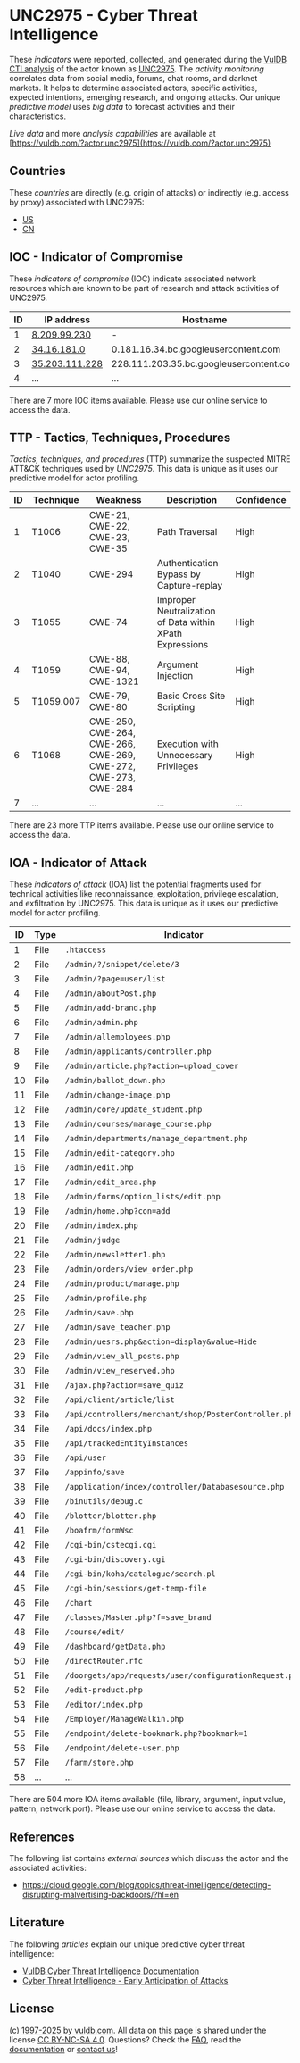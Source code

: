 # UNC2975 - Cyber Threat Intelligence

These _indicators_ were reported, collected, and generated during the [VulDB CTI analysis](https://vuldb.com/?kb.cti) of the actor known as [UNC2975](https://vuldb.com/?actor.unc2975). The _activity monitoring_ correlates data from social media, forums, chat rooms, and darknet markets. It helps to determine associated actors, specific activities, expected intentions, emerging research, and ongoing attacks. Our unique _predictive model_ uses _big data_ to forecast activities and their characteristics.

_Live data_ and more _analysis capabilities_ are available at [https://vuldb.com/?actor.unc2975](https://vuldb.com/?actor.unc2975)

## Countries

These _countries_ are directly (e.g. origin of attacks) or indirectly (e.g. access by proxy) associated with UNC2975:

* [US](https://vuldb.com/?country.us)
* [CN](https://vuldb.com/?country.cn)

## IOC - Indicator of Compromise

These _indicators of compromise_ (IOC) indicate associated network resources which are known to be part of research and attack activities of UNC2975.

ID | IP address | Hostname | Campaign | Confidence
-- | ---------- | -------- | -------- | ----------
1 | [8.209.99.230](https://vuldb.com/?ip.8.209.99.230) | - | - | High
2 | [34.16.181.0](https://vuldb.com/?ip.34.16.181.0) | 0.181.16.34.bc.googleusercontent.com | - | Medium
3 | [35.203.111.228](https://vuldb.com/?ip.35.203.111.228) | 228.111.203.35.bc.googleusercontent.com | - | Medium
4 | ... | ... | ... | ...

There are 7 more IOC items available. Please use our online service to access the data.

## TTP - Tactics, Techniques, Procedures

_Tactics, techniques, and procedures_ (TTP) summarize the suspected MITRE ATT&CK techniques used by _UNC2975_. This data is unique as it uses our predictive model for actor profiling.

ID | Technique | Weakness | Description | Confidence
-- | --------- | -------- | ----------- | ----------
1 | T1006 | CWE-21, CWE-22, CWE-23, CWE-35 | Path Traversal | High
2 | T1040 | CWE-294 | Authentication Bypass by Capture-replay | High
3 | T1055 | CWE-74 | Improper Neutralization of Data within XPath Expressions | High
4 | T1059 | CWE-88, CWE-94, CWE-1321 | Argument Injection | High
5 | T1059.007 | CWE-79, CWE-80 | Basic Cross Site Scripting | High
6 | T1068 | CWE-250, CWE-264, CWE-266, CWE-269, CWE-272, CWE-273, CWE-284 | Execution with Unnecessary Privileges | High
7 | ... | ... | ... | ...

There are 23 more TTP items available. Please use our online service to access the data.

## IOA - Indicator of Attack

These _indicators of attack_ (IOA) list the potential fragments used for technical activities like reconnaissance, exploitation, privilege escalation, and exfiltration by UNC2975. This data is unique as it uses our predictive model for actor profiling.

ID | Type | Indicator | Confidence
-- | ---- | --------- | ----------
1 | File | `.htaccess` | Medium
2 | File | `/admin/?/snippet/delete/3` | High
3 | File | `/admin/?page=user/list` | High
4 | File | `/admin/aboutPost.php` | High
5 | File | `/admin/add-brand.php` | High
6 | File | `/admin/admin.php` | High
7 | File | `/admin/allemployees.php` | High
8 | File | `/admin/applicants/controller.php` | High
9 | File | `/admin/article.php?action=upload_cover` | High
10 | File | `/admin/ballot_down.php` | High
11 | File | `/admin/change-image.php` | High
12 | File | `/admin/core/update_student.php` | High
13 | File | `/admin/courses/manage_course.php` | High
14 | File | `/admin/departments/manage_department.php` | High
15 | File | `/admin/edit-category.php` | High
16 | File | `/admin/edit.php` | High
17 | File | `/admin/edit_area.php` | High
18 | File | `/admin/forms/option_lists/edit.php` | High
19 | File | `/admin/home.php?con=add` | High
20 | File | `/admin/index.php` | High
21 | File | `/admin/judge` | Medium
22 | File | `/admin/newsletter1.php` | High
23 | File | `/admin/orders/view_order.php` | High
24 | File | `/admin/product/manage.php` | High
25 | File | `/admin/profile.php` | High
26 | File | `/admin/save.php` | High
27 | File | `/admin/save_teacher.php` | High
28 | File | `/admin/uesrs.php&action=display&value=Hide` | High
29 | File | `/admin/view_all_posts.php` | High
30 | File | `/admin/view_reserved.php` | High
31 | File | `/ajax.php?action=save_quiz` | High
32 | File | `/api/client/article/list` | High
33 | File | `/api/controllers/merchant/shop/PosterController.php` | High
34 | File | `/api/docs/index.php` | High
35 | File | `/api/trackedEntityInstances` | High
36 | File | `/api/user` | Medium
37 | File | `/appinfo/save` | High
38 | File | `/application/index/controller/Databasesource.php` | High
39 | File | `/binutils/debug.c` | High
40 | File | `/blotter/blotter.php` | High
41 | File | `/boafrm/formWsc` | High
42 | File | `/cgi-bin/cstecgi.cgi` | High
43 | File | `/cgi-bin/discovery.cgi` | High
44 | File | `/cgi-bin/koha/catalogue/search.pl` | High
45 | File | `/cgi-bin/sessions/get-temp-file` | High
46 | File | `/chart` | Low
47 | File | `/classes/Master.php?f=save_brand` | High
48 | File | `/course/edit/` | High
49 | File | `/dashboard/getData.php` | High
50 | File | `/directRouter.rfc` | High
51 | File | `/doorgets/app/requests/user/configurationRequest.php` | High
52 | File | `/edit-product.php` | High
53 | File | `/editor/index.php` | High
54 | File | `/Employer/ManageWalkin.php` | High
55 | File | `/endpoint/delete-bookmark.php?bookmark=1` | High
56 | File | `/endpoint/delete-user.php` | High
57 | File | `/farm/store.php` | High
58 | ... | ... | ...

There are 504 more IOA items available (file, library, argument, input value, pattern, network port). Please use our online service to access the data.

## References

The following list contains _external sources_ which discuss the actor and the associated activities:

* https://cloud.google.com/blog/topics/threat-intelligence/detecting-disrupting-malvertising-backdoors/?hl=en

## Literature

The following _articles_ explain our unique predictive cyber threat intelligence:

* [VulDB Cyber Threat Intelligence Documentation](https://vuldb.com/?kb.cti)
* [Cyber Threat Intelligence - Early Anticipation of Attacks](https://www.scip.ch/en/?labs.20201022)

## License

(c) [1997-2025](https://vuldb.com/?kb.changelog) by [vuldb.com](https://vuldb.com/?kb.about). All data on this page is shared under the license [CC BY-NC-SA 4.0](https://creativecommons.org/licenses/by-nc-sa/4.0/). Questions? Check the [FAQ](https://vuldb.com/?kb.faq), read the [documentation](https://vuldb.com/?kb) or [contact us](https://vuldb.com/?contact)!
